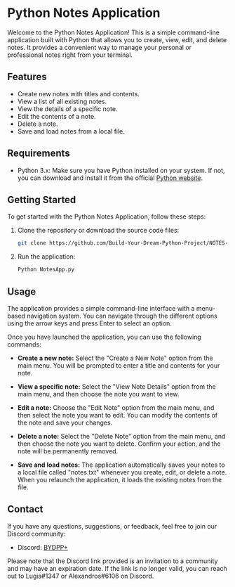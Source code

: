 # Python Notes Application

Welcome to the Python Notes Application! This is a simple command-line application built with Python that allows you to create, view, edit, and delete notes. It provides a convenient way to manage your personal or professional notes right from your terminal.

## Features

- Create new notes with titles and contents.
- View a list of all existing notes.
- View the details of a specific note.
- Edit the contents of a note.
- Delete a note.
- Save and load notes from a local file.

## Requirements

- Python 3.x: Make sure you have Python installed on your system. If not, you can download and install it from the official [Python website](https://www.python.org/downloads/).


## Getting Started

To get started with the Python Notes Application, follow these steps:

1. Clone the repository or download the source code files:

   ```bash
   git clone https://github.com/Build-Your-Dream-Python-Project/NOTES-APP.git
   ```



2. Run the application:

   ```bash
   Python NotesApp.py 
   ```

## Usage

The application provides a simple command-line interface with a menu-based navigation system. You can navigate through the different options using the arrow keys and press Enter to select an option.

Once you have launched the application, you can use the following commands:

- **Create a new note:** Select the "Create a New Note" option from the main menu. You will be prompted to enter a title and contents for your note.

- **View a specific note:** Select the "View Note Details" option from the main menu, and then choose the note you want to view.

- **Edit a note:** Choose the "Edit Note" option from the main menu, and then select the note you want to edit. You can modify the contents of the note and save your changes.

- **Delete a note:** Select the "Delete Note" option from the main menu, and then choose the note you want to delete. Confirm your action, and the note will be permanently removed.

- **Save and load notes:** The application automatically saves your notes to a local file called "notes.txt" whenever you create, edit, or delete a note. When you relaunch the application, it loads the existing notes from the file.

## Contact

If you have any questions, suggestions, or feedback, feel free to join our Discord community:

- Discord: [BYDPP+](https://discord.gg/bydpp)

Please note that the Discord link provided is an invitation to a community and may have an expiration date. If the link is no longer valid, you can reach out to Lugia#1347 or Alexandros#6106 on Discord.

